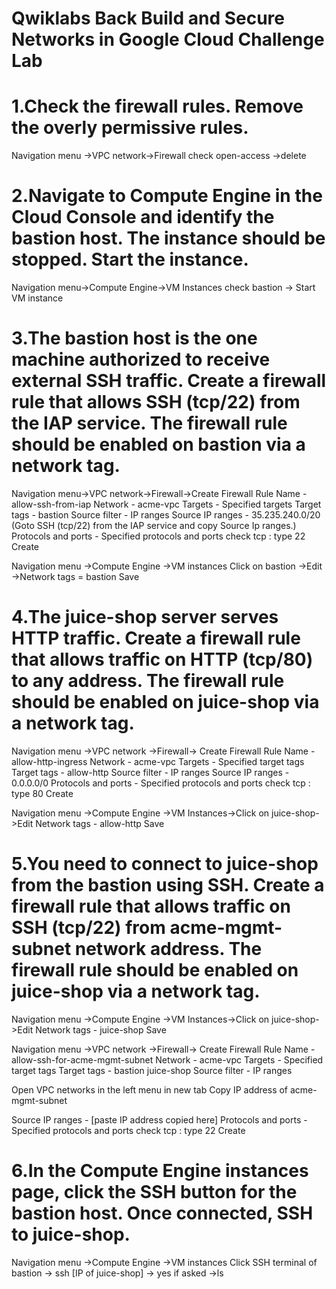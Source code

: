 # Qwiklabs Back Build and Secure Networks in Google Cloud Challenge Lab
# 1.Check the firewall rules. Remove the overly permissive rules.

Navigation menu ->VPC network->Firewall
check open-access ->delete

# 2.Navigate to Compute Engine in the Cloud Console and identify the bastion host. The instance should be stopped. Start the instance.

Navigation menu->Compute Engine->VM Instances
check bastion -> Start VM instance

# 3.The bastion host is the one machine authorized to receive external SSH traffic. Create a firewall rule that allows SSH (tcp/22) from the IAP service. The firewall rule should be enabled on bastion via a network tag.

Navigation menu->VPC network->Firewall->Create Firewall Rule
Name - allow-ssh-from-iap
Network - acme-vpc
Targets - Specified targets
Target tags - bastion
Source filter - IP ranges
Source IP ranges - 35.235.240.0/20 
(Goto SSH (tcp/22) from the IAP service and copy Source Ip ranges.)
Protocols and ports - Specified protocols and ports 
check tcp : type 22
Create

Navigation menu ->Compute Engine ->VM instances 
Click on bastion ->Edit ->Network tags = bastion
Save

# 4.The juice-shop server serves HTTP traffic. Create a firewall rule that allows traffic on HTTP (tcp/80) to any address. The firewall rule should be enabled on juice-shop via a network tag.
 
Navigation menu ->VPC network ->Firewall-> Create Firewall Rule
Name - allow-http-ingress
Network - acme-vpc
Targets - Specified target tags
Target tags - allow-http
Source filter - IP ranges
Source IP ranges - 0.0.0.0/0
Protocols and ports - Specified protocols and ports
check tcp : type 80
Create

Navigation menu ->Compute Engine ->VM Instances->Click on juice-shop->Edit
Network tags - allow-http
Save

# 5.You need to connect to juice-shop from the bastion using SSH. Create a firewall rule that allows traffic on SSH (tcp/22) from acme-mgmt-subnet network address. The firewall rule should be enabled on juice-shop via a network tag.

Navigation menu ->Compute Engine ->VM Instances->Click on juice-shop->Edit
Network tags - juice-shop
Save

Navigation menu ->VPC network ->Firewall-> Create Firewall Rule
Name - allow-ssh-for-acme-mgmt-subnet
Network - acme-vpc
Targets - Specified target tags
Target tags - bastion juice-shop
Source filter - IP ranges

Open VPC networks in the left menu  in new tab
Copy IP address of acme-mgmt-subnet

Source IP ranges - [paste IP address copied here]
Protocols and ports - Specified protocols and ports
check tcp : type 22
Create

# 6.In the Compute Engine instances page, click the SSH button for the bastion host. Once connected, SSH to juice-shop.
Navigation menu ->Compute Engine ->VM instances
Click SSH terminal of bastion 
-> ssh [IP of juice-shop]
-> yes if asked
->ls



